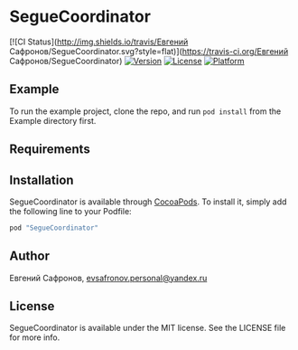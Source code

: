 # SegueCoordinator

[![CI Status](http://img.shields.io/travis/Евгений Сафронов/SegueCoordinator.svg?style=flat)](https://travis-ci.org/Евгений Сафронов/SegueCoordinator)
[![Version](https://img.shields.io/cocoapods/v/SegueCoordinator.svg?style=flat)](http://cocoapods.org/pods/SegueCoordinator)
[![License](https://img.shields.io/cocoapods/l/SegueCoordinator.svg?style=flat)](http://cocoapods.org/pods/SegueCoordinator)
[![Platform](https://img.shields.io/cocoapods/p/SegueCoordinator.svg?style=flat)](http://cocoapods.org/pods/SegueCoordinator)

## Example

To run the example project, clone the repo, and run `pod install` from the Example directory first.

## Requirements

## Installation

SegueCoordinator is available through [CocoaPods](http://cocoapods.org). To install
it, simply add the following line to your Podfile:

```ruby
pod "SegueCoordinator"
```

## Author

Евгений Сафронов, evsafronov.personal@yandex.ru

## License

SegueCoordinator is available under the MIT license. See the LICENSE file for more info.
